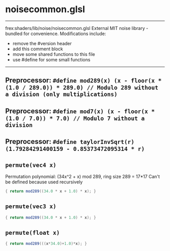 # noisecommon.glsl
****************************************************

frex:shaders/lib/noise/noisecommon.glsl
External MIT noise library - bundled for convenience.
Modifications include:
+ remove the #version header
+ add this comment block
+ move some shared functions to this file
+ use #define for some small functions
*****************************************************
## Preprocessor: `#define mod289(x) (x - floor(x * (1.0 / 289.0)) * 289.0) // Modulo 289 without a division (only multiplications)`
## Preprocessor: `#define mod7(x) (x - floor(x * (1.0 / 7.0)) * 7.0) // Modulo 7 without a division`
## Preprocessor: `#define taylorInvSqrt(r) (1.79284291400159 - 0.85373472095314 * r)`
## `permute(vec4 x)`
 Permutation polynomial: (34x^2 + x) mod 289, ring size 289 = 17*17
 Can't be defined because used recursively
```glsl
{ return mod289((34.0 * x + 1.0) * x); }
```

## `permute(vec3 x)`
```glsl
{ return mod289((34.0 * x + 1.0) * x); }
```

## `permute(float x)`
```glsl
{ return mod289(((x*34.0)+1.0)*x); }
```

